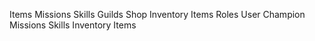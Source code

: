 Items
Missions
Skills
Guilds
Shop
    Inventory
        Items
Roles
    User
        Champion
            Missions
            Skills
            Inventory
                Items